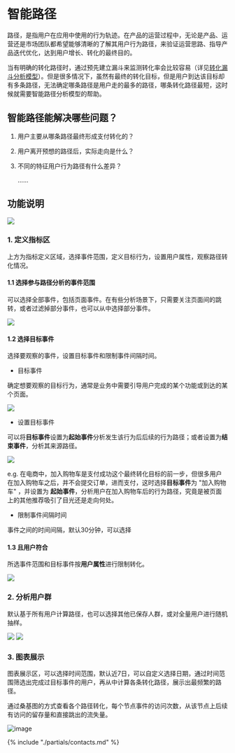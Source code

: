 # 智能路径

路径，是指用户在应用中使用的行为轨迹。在产品的运营过程中，无论是产品、运营还是市场团队都希望能够清晰的了解其用户行为路径，来验证运营思路、指导产品迭代优化，达到用户增长、转化的最终目的。

当有明确的转化路径时，通过预先建立漏斗来监测转化率会比较容易（详见[转化漏斗分析模型](./analytics-funnel.md)）。但是很多情况下，虽然有最终的转化目标，但是用户到达该目标却有多条路径，无法确定哪条路径是用户走的最多的路径，哪条转化路径最短，这时候就需要智能路径分析模型的帮助。

## 智能路径能解决哪些问题？

1. 用户主要从哪条路径最终形成支付转化的？
2. 用户离开预想的路径后，实际走向是什么？
3. 不同的特征用户行为路径有什么差异？

     ……

## 功能说明

![ ](https://imguserradar.analysys.cn/fangzhou/img/2018/08/201808201003124639.png)

### 1. 定义指标区

上方为指标定义区域，选择事件范围，定义目标行为，设置用户属性，观察路径转化情况。

#### 1.1 选择参与路径分析的事件范围

可以选择全部事件，包括页面事件。在有些分析场景下，只需要关注页面间的跳转，或者过滤掉部分事件，也可以从中选择部分事件。

![ ](https://imguserradar.analysys.cn/fangzhou/img/2018/08/201808201110253178.png)

#### 1.2 选择目标事件

选择要观察的事件，设置目标事件和限制事件间隔时间。

* 目标事件

确定想要观察的目标行为，通常是业务中需要引导用户完成的某个功能或到达的某个页面。

![ ](https://imguserradar.analysys.cn/fangzhou/img/2018/08/201808201118198157.png)

* 设置目标事件
  
可以将**目标事件**设置为**起始事件**分析发生该行为后后续的行为路径；或者设置为**结束事件**，分析其来源路径。

![ ](https://imguserradar.analysys.cn/fangzhou/img/2018/08/201808201118190152.png)

e.g. 在电商中，加入购物车是支付成功这个最终转化目标的前一步，但很多用户在加入购物车之后，并不会提交订单，进而支付，这时选择**目标事件**为 "加入购物车"  ，并设置为 **起始事件**，分析用户在加入购物车后的行为路径，究竟是被页面上的其他推荐吸引了目光还是走向何处。

* 限制事件间隔时间

事件之间的时间间隔，默认30分钟，可以选择

#### 1.3 且用户符合

所选事件范围和目标事件按**用户属性**进行限制转化。

![ ](https://imguserradar.analysys.cn/fangzhou/img/2018/08/201808201133041455.png)

### 2. 分析用户群

默认基于所有用户计算路径，也可以选择其他已保存人群，或对全量用户进行随机抽样。

![ ](https://imguserradar.analysys.cn/fangzhou/img/2018/08/201808201143399817.png)
![ ](https://imguserradar.analysys.cn/fangzhou/img/2018/08/201808201143390278.png)

### 3. 图表展示

图表展示区，可以选择时间范围，默认近7日，可以自定义选择日期，通过时间范围筛选出完成过目标事件的用户，再从中计算各条转化路径，展示出最频繁的路径。

通过桑基图的方式查看各个路径转化，每个节点事件的访问次数，从该节点上后续有访问的留存量和直接跳出的流失量。

![image](https://imguserradar.analysys.cn/fangzhou/img/2018/05/201805162115068370.png)

{% include "./partials/contacts.md" %}